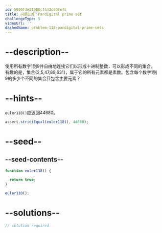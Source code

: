 ```yaml
---
id: 5900f3e21000cf542c50fef5
title: 问题118：Pandigital prime set
challengeType: 5
videoUrl: ''
dashedName: problem-118-pandigital-prime-sets
---
```


# --description--

使用所有数字1到9并自由地连接它们以形成十进制整数，可以形成不同的集合。有趣的是，集合{2,5,47,89,631}，属于它的所有元素都是素数。包含每个数字1到9的多少个不同的集合只包含主要元素？

# --hints--

`euler118()`应返回44680。

```js
assert.strictEqual(euler118(), 44680);
```

# --seed--

## --seed-contents--

```js
function euler118() {

  return true;
}

euler118();
```

# --solutions--

```js
// solution required
```
